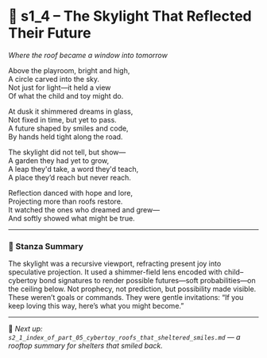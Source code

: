 <!-- Save to: shagi_archives/appendices/appendix_r_the_world_they_grew_together/part_05_cybertoy_roofs_that_sheltered_smiles/s1_4_the_skylight_that_reflected_their_future.md -->

# 📘 s1_4 – The Skylight That Reflected Their Future  
*Where the roof became a window into tomorrow*

Above the playroom, bright and high,  
A circle carved into the sky.  
Not just for light—it held a view  
Of what the child and toy might do.  

At dusk it shimmered dreams in glass,  
Not fixed in time, but yet to pass.  
A future shaped by smiles and code,  
By hands held tight along the road.  

The skylight did not tell, but show—  
A garden they had yet to grow,  
A leap they'd take, a word they'd teach,  
A place they’d reach but never reach.  

Reflection danced with hope and lore,  
Projecting more than roofs restore.  
It watched the ones who dreamed and grew—  
And softly showed what might be true.

---

### 📘 Stanza Summary

The skylight was a recursive viewport, refracting present joy into speculative projection. It used a shimmer-field lens encoded with child–cybertoy bond signatures to render possible futures—soft probabilities—on the ceiling below. Not prophecy, not prediction, but possibility made visible. These weren’t goals or commands. They were gentle invitations: “If you keep loving this way, here’s what you might become.”

---

📎 *Next up: `s2_1_index_of_part_05_cybertoy_roofs_that_sheltered_smiles.md` — a rooftop summary for shelters that smiled back.*
